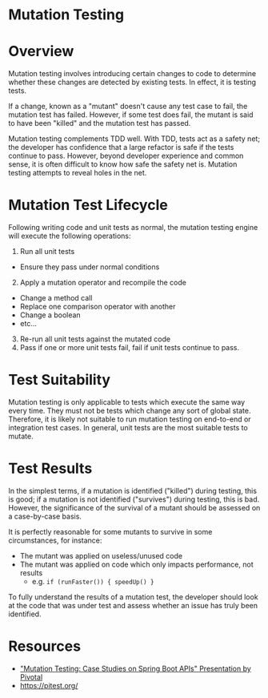 Mutation Testing
================

# Overview
Mutation testing involves introducing certain changes to code to determine whether these changes are detected by existing tests. In effect, it is testing tests.

If a change, known as a "mutant" doesn't cause any test case to fail, the mutation test has failed. However, if some test does fail, the mutant is said to have been "killed" and the mutation test has passed.

Mutation testing complements TDD well. With TDD, tests act as a safety net; the developer has confidence that a large refactor is safe if the tests continue to pass. However, beyond developer experience and common sense, it is often difficult to know how safe the safety net is. Mutation testing attempts to reveal holes in the net.

# Mutation Test Lifecycle
Following writing code and unit tests as normal, the mutation testing engine will execute the following operations:

1. Run all unit tests
  * Ensure they pass under normal conditions
2. Apply a mutation operator and recompile the code
  * Change a method call
  * Replace one comparison operator with another
  * Change a boolean
  * etc...
3. Re-run all unit tests against the mutated code
4. Pass if one or more unit tests fail, fail if unit tests continue to pass.

# Test Suitability
Mutation testing is only applicable to tests which execute the same way every time. They must not be tests which change any sort of global state. Therefore, it is likely not suitable to run mutation testing on end-to-end or integration test cases. In general, unit tests are the most suitable tests to mutate.

# Test Results
In the simplest terms, if a mutation is identified ("killed") during testing, this is good; if a mutation is not identified ("survives") during testing, this is bad. However, the significance of the survival of a mutant should be assessed on a case-by-case basis.

It is perfectly reasonable for some mutants to survive in some circumstances, for instance:
* The mutant was applied on useless/unused code
* The mutant was applied on code which only impacts performance, not results
  * e.g. `if (runFaster()) { speedUp() }`

To fully understand the results of a mutation test, the developer should look at the code that was under test and assess whether an issue has truly been identified.

# Resources
* ["Mutation Testing: Case Studies on Spring Boot APIs" Presentation by Pivotal](https://www.youtube.com/watch?v=88fDcPurp-Y)
* https://pitest.org/
